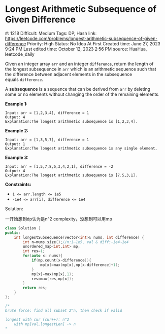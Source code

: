 # Longest Arithmetic Subsequence of Given Difference

#: 1218
Difficult: Medium
Tags: DP, Hash
link: https://leetcode.com/problems/longest-arithmetic-subsequence-of-given-difference
Priority: High
Status: No Idea At First
Created time: June 27, 2023 9:24 PM
Last edited time: October 12, 2023 2:56 PM
source: HuaHua, leetcode_daily

Given an integer array `arr` and an integer `difference`, return the length of the longest subsequence in `arr` which is an arithmetic sequence such that the difference between adjacent elements in the subsequence equals `difference`.

A **subsequence** is a sequence that can be derived from `arr` by deleting some or no elements without changing the order of the remaining elements.

**Example 1:**

```
Input: arr = [1,2,3,4], difference = 1
Output: 4
Explanation:The longest arithmetic subsequence is [1,2,3,4].
```

**Example 2:**

```
Input: arr = [1,3,5,7], difference = 1
Output: 1
Explanation:The longest arithmetic subsequence is any single element.

```

**Example 3:**

```
Input: arr = [1,5,7,8,5,3,4,2,1], difference = -2
Output: 4
Explanation:The longest arithmetic subsequence is [7,5,3,1].

```

**Constraints:**

- `1 <= arr.length <= 1e5`
- `-1e4 <= arr[i], difference <= 1e4`

Solution:

一开始想到dp认为是n^2 complexity，没想到可以用mp

```cpp
class Solution {
public:
    int longestSubsequence(vector<int>& nums, int difference) {
        int n=nums.size();//n:1~1e5, val & diff:-1e4~1e4
        unordered_map<int,int> mp;
        int res=1;
        for(auto x: nums){
            if(mp.count(x-difference)){
                mp[x]=max(mp[x],mp[x-difference]+1);
            }
            mp[x]=max(mp[x],1);
            res=max(res,mp[x]);
        }
        return res;
    }
};

/*
brute force: find all subset 2^n, then check if valid

longest with cur (cur++): n^2
    with mp[val,longestLen] -> n
*
```